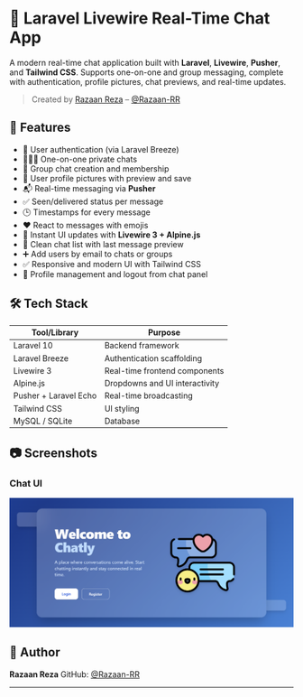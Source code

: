 # 💬 Laravel Livewire Real-Time Chat App

A modern real-time chat application built with **Laravel**, **Livewire**, **Pusher**, and **Tailwind CSS**. Supports one-on-one and group messaging, complete with authentication, profile pictures, chat previews, and real-time updates.

> Created by [Razaan Reza](https://github.com/Razaan-RR) – [@Razaan-RR](https://github.com/Razaan-RR)

## 🚀 Features

- 🔐 User authentication (via Laravel Breeze)
- 🧑‍🤝‍🧑 One-on-one private chats
- 👥 Group chat creation and membership
- 📸 User profile pictures with preview and save
- 📬 Real-time messaging via **Pusher**
- ✅ Seen/delivered status per message
- 🕒 Timestamps for every message
- ❤️ React to messages with emojis
- 🔄 Instant UI updates with **Livewire 3 + Alpine.js**
- 🧭 Clean chat list with last message preview
- ➕ Add users by email to chats or groups
- ✅ Responsive and modern UI with Tailwind CSS
- 🔧 Profile management and logout from chat panel

## 🛠️ Tech Stack

| Tool/Library       | Purpose                               |
|--------------------|---------------------------------------|
| Laravel 10         | Backend framework                     |
| Laravel Breeze     | Authentication scaffolding            |
| Livewire 3         | Real-time frontend components         |
| Alpine.js          | Dropdowns and UI interactivity        |
| Pusher + Laravel Echo | Real-time broadcasting               |
| Tailwind CSS       | UI styling                            |
| MySQL / SQLite     | Database                              |

## 📷 Screenshots

### Chat UI

![Chat UI](public/screenshots/Chatly-WelcomePage.png)



## 👤 Author

**Razaan Reza**
GitHub: [@Razaan-RR](https://github.com/Razaan-RR)

---
